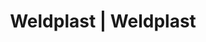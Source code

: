 ---
Filename: "eshop-products-variant181"
Link: "file:/Users/vinayakpatel/Downloads/www.weldplast.cz/eshop_products_compare/add/eshop-products-variant181"
product_name: "null"
product_id: "null"
title: "Weldplast | Weldplast"
product_desc: ""
product_specs: ""
product_downloads: ""
href: ""
p_desc_2: ""
accessories: ""
similar_products: ""
---